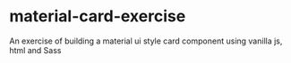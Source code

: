 # material-card-exercise
An exercise of building a material ui style card component using vanilla js, html and Sass

